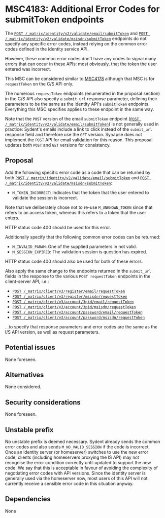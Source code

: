 # MSC4183: Additional Error Codes for submitToken endpoints

The [`POST
/_matrix/identity/v2/validate/email/submitToken`](https://spec.matrix.org/v1.11/identity-service-api/#post_matrixidentityv2validateemailsubmittoken)
and [`POST
/_matrix/identity/v2/validate/msisdn/submitToken`](https://spec.matrix.org/v1.11/identity-service-api/#post_matrixidentityv2validatemsisdnsubmittoken)
endpoints do not specify any specific error codes, instead relying on the common error codes defined in the identity
service API.

However, these common error codes don't have any codes to signal many errors that can occur in these APIs: most
obviously, that the token the user entered was incorrect.

This MSC can be considered similar to [MSC4178](https://github.com/matrix-org/matrix-spec-proposals/pull/4178) although
that MSC is for `requestToken` on the C/S API only.

The numerous `requestToken` endpoints (enumerated in the proposal section) in the C/S API also specify a `submit_url`
response parameter, defining their parameters to be the same as the Identity API's `submitToken` endpoints. Everything
this MSC specifies applies to these endpoint in the same way.

Note that the `POST` version of the email `submitToken` endpoint ([`POST
/_matrix/identity/v2/validate/email/submitToken`](https://spec.matrix.org/v1.11/identity-service-api/#post_matrixidentityv2validateemailsubmittoken))
is not generally used in practice: Sydent's emails include a link to click instead of the `submit_url` response field and
therefore use the `GET` version. Synapse does not implement the `POST` API for email validation for this reason. This
proposal updates both `POST` and `GET` versions for consistency.

## Proposal

Add the following specific error code as a code that can be returned by both
[`POST
/_matrix/identity/v2/validate/email/submitToken`](https://spec.matrix.org/v1.11/identity-service-api/#post_matrixidentityv2validateemailsubmittoken)
and [`POST
/_matrix/identity/v2/validate/msisdn/submitToken`](https://spec.matrix.org/v1.11/identity-service-api/#post_matrixidentityv2validatemsisdnsubmittoken):
 * `M_TOKEN_INCORRECT`: Indicates that the token that the user entered to validate the session is incorrect.

Note that we deliberately chose not to re-use `M_UNKNOWN_TOKEN` since that refers to an access token, whereas this
refers to a token that the user enters.

HTTP status code 400 should be used for this error.

Additionally specify that the following common error codes can be returned:
 * `M_INVALID_PARAM`: One of the supplied parameters in not valid.
 * `M_SESSION_EXPIRED`: The validation session is question has expired.

HTTP status code 400 should also be used for both of these errors.

Also apply the same change to the endpoints returned in the `submit_url` fields in the response to the various `POST requestToken` endpoints in the client-server API, i.e.:

 * [`POST /_matrix/client/v3/register/email/requestToken`](https://spec.matrix.org/v1.11/client-server-api/#post_matrixclientv3registeremailrequesttoken)
 * [`POST /_matrix/client/v3/register/msisdn/requestToken`](https://spec.matrix.org/v1.11/client-server-api/#post_matrixclientv3registerrequesttoken)
 * [`POST /_matrix/client/v3/account/3pid/email/requestToken`](https://spec.matrix.org/v1.11/client-server-api/#post_matrixclientv3account3pidemailrequesttoken)
 * [`POST /_matrix/client/v3/account/3pid/msisdn/requestToken`](https://spec.matrix.org/v1.11/client-server-api/#post_matrixclientv3account3pidmsisdnrequesttoken)
 * [`POST /_matrix/client/v3/account/password/email/requestToken`](https://spec.matrix.org/v1.11/client-server-api/#post_matrixclientv3accountpasswordemailrequesttoken)
 * [`POST /_matrix/client/v3/account/password/msisdn/requestToken`](https://spec.matrix.org/v1.11/client-server-api/#post_matrixclientv3accountpasswordmsisdnrequesttoken)

...to specify that response parameters and error codes are the same as the I/S API version, as well as request parameters.

## Potential issues

None foreseen.

## Alternatives

None considered.

## Security considerations

None foreseen.

## Unstable prefix

No unstable prefix is deemed necessary. Sydent already sends the common error codes and also sends
`M_NO_VALID_SESSION` if the code is incorrect. Once an identity server (or homeserver) switches to
use the new error code, clients (including homeservers proxying the IS API) may not recognise the
error condition correctly until updated to support the new code. We say that this is acceptable in
favour of avoiding the complexity of negotiating error codes with API versions. Since the identity
server is generally used via the homeserver now, most users of this API will not currently receive
a sensible error code in this situation anyway.

## Dependencies

None
